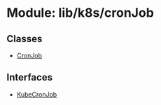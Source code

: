 # Module: lib/k8s/cronJob

## Classes

- [CronJob](../classes/lib_k8s_cronJob.CronJob.md)

## Interfaces

- [KubeCronJob](../interfaces/lib_k8s_cronJob.KubeCronJob.md)
